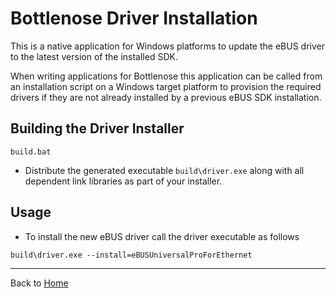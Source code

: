 # Bottlenose Driver Installation

This is a native application for Windows platforms to update the eBUS driver
to the latest version of the installed SDK.

When writing applications for Bottlenose this application can be called from
an installation script on a Windows target platform to provision the required
drivers if they are not already installed by a previous eBUS SDK installation.

## Building the Driver Installer

```
build.bat
```
 * Distribute the generated executable ```build\driver.exe``` along with all 
   dependent link libraries as part of your installer.

## Usage
 * To install the new eBUS driver call the driver executable as follows
 
```
build\driver.exe --install=eBUSUniversalProForEthernet
```

----
Back to [Home](../README.md)
